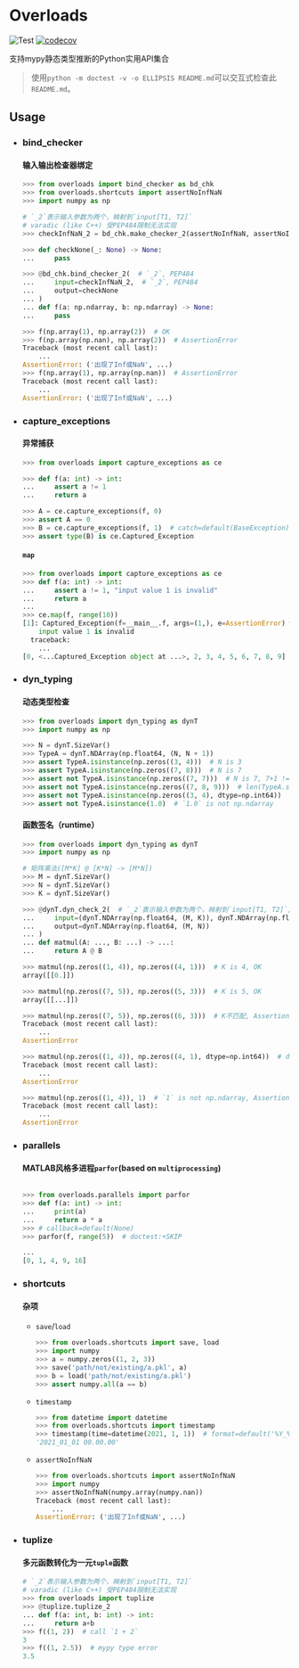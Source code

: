 # Overloads
![Test](https://github.com/Andy-math/overloads/workflows/Test/badge.svg)
[![codecov](https://codecov.io/gh/Andy-math/overloads/branch/main/graph/badge.svg?token=QIY4S318S1)](https://codecov.io/gh/Andy-math/overloads)

支持mypy静态类型推断的Python实用API集合
> 使用`python -m doctest -v -o ELLIPSIS README.md`可以交互式检查此`README.md`。
## Usage

* ### bind_checker
    #### 输入输出检查器绑定
    ```python
    >>> from overloads import bind_checker as bd_chk
    >>> from overloads.shortcuts import assertNoInfNaN
    >>> import numpy as np

    # `_2`表示输入参数为两个，映射到`input[T1, T2]`
    # varadic (like C++) 受PEP484限制无法实现
    >>> checkInfNaN_2 = bd_chk.make_checker_2(assertNoInfNaN, assertNoInfNaN)

    >>> def checkNone(_: None) -> None:
    ...     pass

    >>> @bd_chk.bind_checker_2(  # `_2`, PEP484
    ...     input=checkInfNaN_2,  # `_2`, PEP484
    ...     output=checkNone
    ... )
    ... def f(a: np.ndarray, b: np.ndarray) -> None:
    ...     pass

    >>> f(np.array(1), np.array(2))  # OK
    >>> f(np.array(np.nan), np.array(2))  # AssertionError
    Traceback (most recent call last):
        ...
    AssertionError: ('出现了Inf或NaN', ...)
    >>> f(np.array(1), np.array(np.nan))  # AssertionError
    Traceback (most recent call last):
        ...
    AssertionError: ('出现了Inf或NaN', ...)
    
    ```

* ### capture_exceptions
    #### 异常捕获
    ```python
    >>> from overloads import capture_exceptions as ce

    >>> def f(a: int) -> int:
    ...     assert a != 1
    ...     return a

    >>> A = ce.capture_exceptions(f, 0)
    >>> assert A == 0
    >>> B = ce.capture_exceptions(f, 1)  # catch=default(BaseException), without=default(tuple())
    >>> assert type(B) is ce.Captured_Exception

    ```
    #### `map`
    ```python
    >>> from overloads import capture_exceptions as ce
    >>> def f(a: int) -> int:
    ...     assert a != 1, "input value 1 is invalid"
    ...     return a
    ...
    >>> ce.map(f, range(10))
    [1]: Captured_Exception(f=__main__.f, args=(1,), e=AssertionError) with the following exception:
        input value 1 is invalid
      traceback:
        ...
    [0, <...Captured_Exception object at ...>, 2, 3, 4, 5, 6, 7, 8, 9]

    ```

* ### dyn_typing
    #### 动态类型检查
    ```python
    >>> from overloads import dyn_typing as dynT
    >>> import numpy as np

    >>> N = dynT.SizeVar()
    >>> TypeA = dynT.NDArray(np.float64, (N, N + 1))
    >>> assert TypeA.isinstance(np.zeros((3, 4)))  # N is 3
    >>> assert TypeA.isinstance(np.zeros((7, 8)))  # N is 7
    >>> assert not TypeA.isinstance(np.zeros((7, 7)))  # N is 7, 7+1 != 7
    >>> assert not TypeA.isinstance(np.zeros((7, 8, 9)))  # len(TypeA.shape) != len((7, 8, 9))
    >>> assert not TypeA.isinstance(np.zeros((3, 4), dtype=np.int64))  # dtype != np.float64
    >>> assert not TypeA.isinstance(1.0)  # `1.0` is not np.ndarray

    ```
    #### 函数签名（runtime）
    ```python
    >>> from overloads import dyn_typing as dynT
    >>> import numpy as np

    # 矩阵乘法([M*K] @ [K*N] -> [M*N])
    >>> M = dynT.SizeVar()
    >>> N = dynT.SizeVar()
    >>> K = dynT.SizeVar()

    >>> @dynT.dyn_check_2(  # `_2`表示输入参数为两个，映射到`input[T1, T2]`, varadic (like C++) 受PEP484限制无法实现
    ...     input=(dynT.NDArray(np.float64, (M, K)), dynT.NDArray(np.float64, (K, N))),
    ...     output=dynT.NDArray(np.float64, (M, N))
    ... )
    ... def matmul(A: ..., B: ...) -> ...:
    ...     return A @ B

    >>> matmul(np.zeros((1, 4)), np.zeros((4, 1)))  # K is 4, OK
    array([[0.]])

    >>> matmul(np.zeros((7, 5)), np.zeros((5, 3)))  # K is 5, OK
    array([[...]])

    >>> matmul(np.zeros((7, 5)), np.zeros((6, 3)))  # K不匹配, AssertionError
    Traceback (most recent call last):
        ...
    AssertionError

    >>> matmul(np.zeros((1, 4)), np.zeros((4, 1), dtype=np.int64))  # dtype != np.float64, AssertionError
    Traceback (most recent call last):
        ...
    AssertionError

    >>> matmul(np.zeros((1, 4)), 1)  # `1` is not np.ndarray, AssertionError
    Traceback (most recent call last):
        ...
    AssertionError

    ```

* ### parallels
    #### MATLAB风格多进程`parfor`(based on `multiprocessing`)
    ```python
    
    >>> from overloads.parallels import parfor
    >>> def f(a: int) -> int:
    ...     print(a)
    ...     return a * a
    >>> # callback=default(None)
    >>> parfor(f, range(5))  # doctest:+SKIP
    
    ...
    [0, 1, 4, 9, 16]

    ```

* ### shortcuts
    #### 杂项
    + `save`/`load`
        ```python
        >>> from overloads.shortcuts import save, load
        >>> import numpy
        >>> a = numpy.zeros((1, 2, 3))
        >>> save('path/not/existing/a.pkl', a)
        >>> b = load('path/not/existing/a.pkl')
        >>> assert numpy.all(a == b)

        ```

    + `timestamp`
        ```python
        >>> from datetime import datetime
        >>> from overloads.shortcuts import timestamp
        >>> timestamp(time=datetime(2021, 1, 1))  # format=default('%Y_%m_%d %H.%M.%S')
        '2021_01_01 00.00.00'

        ```

    + `assertNoInfNaN`
        ```python
        >>> from overloads.shortcuts import assertNoInfNaN
        >>> import numpy
        >>> assertNoInfNaN(numpy.array(numpy.nan))
        Traceback (most recent call last):
            ...
        AssertionError: ('出现了Inf或NaN', ...)

        ```

* ### tuplize
    #### 多元函数转化为一元`tuple`函数
    ```python
    # `_2`表示输入参数为两个，映射到`input[T1, T2]`
    # varadic (like C++) 受PEP484限制无法实现
    >>> from overloads import tuplize
    >>> @tuplize.tuplize_2
    ... def f(a: int, b: int) -> int:
    ...     return a+b
    >>> f((1, 2))  # call `1 + 2`
    3
    >>> f((1, 2.5))  # mypy type error
    3.5

    ```

